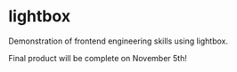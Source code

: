 # lightbox

Demonstration of frontend engineering skills using lightbox.

Final product will be complete on November 5th!
